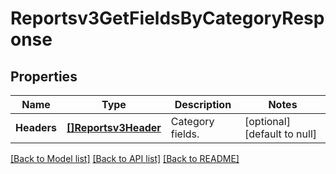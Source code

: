 # Reportsv3GetFieldsByCategoryResponse

## Properties
Name | Type | Description | Notes
------------ | ------------- | ------------- | -------------
**Headers** | [**[]Reportsv3Header**](reportsv3Header.md) | Category fields. | [optional] [default to null]

[[Back to Model list]](../README.md#documentation-for-models) [[Back to API list]](../README.md#documentation-for-api-endpoints) [[Back to README]](../README.md)

